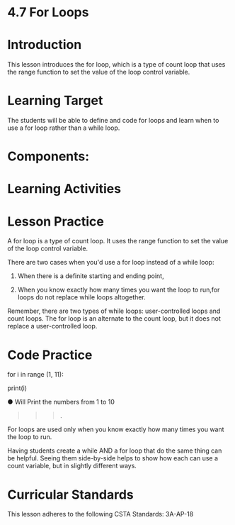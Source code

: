 # 4.7 For Loops
# Introduction
This lesson introduces the for loop, which is a type of count loop that uses the range function to set the value of the loop control variable.

# Learning Target

The students will be able to define and code for loops and learn when to use a for loop rather than a while loop.

# Components:
# Learning Activities
# Lesson Practice
A for loop is a type of count loop. It uses the range function to set the value of the loop control variable.

There are two cases when you'd use a for loop instead of a while loop:

1. When there is a definite starting and ending point,

2. When you know exactly how many times you want the loop to run,for loops do not replace while loops altogether. 

Remember, there are two types of while loops: user-controlled loops and count loops. The for loop is an alternate to the count loop, but it does not replace a user-controlled loop.

# Code Practice
for i in range (1, 11):
 
 print(i)

● Will Print the numbers from 1 to 10

>>>.

For loops are used only when you know exactly how many times you want the loop to run.

Having students create a while AND a for loop that do the same thing can be helpful. Seeing them side-by-side helps to show how each can use a count variable, but in slightly different ways.

# Curricular Standards
This lesson adheres to the following CSTA Standards: 3A-AP-18
